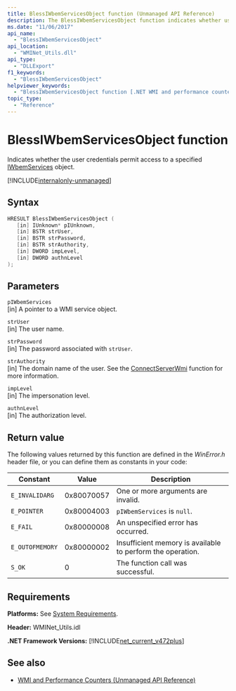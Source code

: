 ```yaml
---
title: BlessIWbemServicesObject function (Unmanaged API Reference)
description: The BlessIWbemServicesObject function indicates whether user credentials permit access to an IWbemServices object
ms.date: "11/06/2017"
api_name: 
  - "BlessIWbemServicesObject"
api_location: 
  - "WMINet_Utils.dll"
api_type: 
  - "DLLExport"
f1_keywords: 
  - "BlessIWbemServicesObject"
helpviewer_keywords: 
  - "BlessIWbemServicesObject function [.NET WMI and performance counters]"
topic_type: 
  - "Reference"
---
```

# BlessIWbemServicesObject function
Indicates whether the user credentials permit access to a specified [IWbemServices](/windows/desktop/api/wbemcli/nn-wbemcli-iwbemservices) object. 

[!INCLUDE[internalonly-unmanaged](../../../../includes/internalonly-unmanaged.md)]

## Syntax

```cpp
HRESULT BlessIWbemServicesObject (
   [in] IUnknown* pIUnknown,
   [in] BSTR strUser, 
   [in] BSTR strPassword, 
   [in] BSTR strAuthority, 
   [in] DWORD impLevel, 
   [in] DWORD authnLevel
);
```

## Parameters

`pIWbemServices`\
[in] A pointer to a WMI service object.

`strUser`\
[in] The user name.

`strPassword`\
[in] The password associated with `strUser`.

`strAuthority`\
[in] The domain name of the user. See the [ConnectServerWmi](connectserverwmi.md) function for more information.

`impLevel`\
[in] The impersonation level.

`authnLevel`\
[in] The authorization level.

## Return value

The following values returned by this function are defined in the *WinError.h* header file, or you can define them as constants in your code:

|Constant  |Value  |Description  |
|---------|---------|---------|
| `E_INVALIDARG` | 0x80070057 | One or more arguments are invalid. |
| `E_POINTER` | 0x80004003 | `pIWbemServices` is `null`. | 
| `E_FAIL` | 0x80000008 | An unspecified error has occurred. |
| `E_OUTOFMEMORY` | 0x80000002 | Insufficient memory is available to perform the operation. | 
| `S_OK` | 0 | The function call was successful. | 

## Requirements

 **Platforms:** See [System Requirements](../../get-started/system-requirements.md).

 **Header:** WMINet_Utils.idl

 **.NET Framework Versions:** [!INCLUDE[net_current_v472plus](../../../../includes/net-current-v472plus.md)]

## See also

- [WMI and Performance Counters (Unmanaged API Reference)](index.md)
